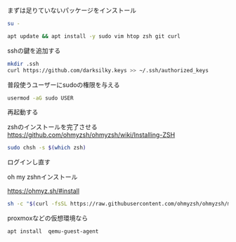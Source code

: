 

まずは足りていないパッケージをインストール

```bash
su -
```

```bash
apt update && apt install -y sudo vim htop zsh git curl
```

sshの鍵を追加する

```bash
mkdir .ssh
curl https://github.com/darksilky.keys >> ~/.ssh/authorized_keys
```



普段使うユーザーにsudoの権限を与える
```bash
usermod -aG sudo USER
```
再起動する



zshのインストールを完了させる
https://github.com/ohmyzsh/ohmyzsh/wiki/Installing-ZSH

```bash
sudo chsh -s $(which zsh)
```

ログインし直す

oh my zshnインストール

https://ohmyz.sh/#install
```bash
sh -c "$(curl -fsSL https://raw.githubusercontent.com/ohmyzsh/ohmyzsh/master/tools/install.sh)"
```

proxmoxなどの仮想環境なら

```bash
apt install  qemu-guest-agent
```

